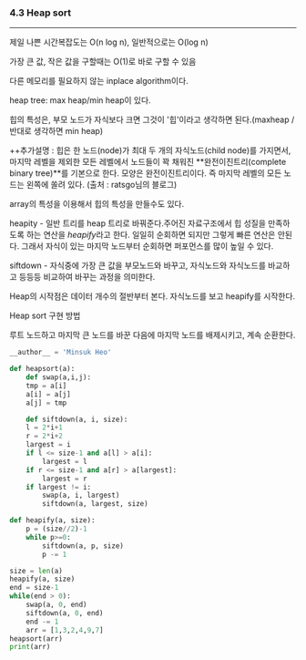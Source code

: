 ### 4.3 Heap sort

---

제일 나쁜 시간복잡도는 O(n log n), 일반적으로는 O(log n)

가장 큰 값, 작은 값을 구할때는 O(1)로 바로 구할 수 있음

다른 메모리를 필요하지 않는 inplace algorithm이다.



heap tree: max heap/min heap이 있다.

힙의 특성은, 부모 노드가 자식보다 크면 그것이 '힙'이라고 생각하면 된다.(maxheap / 반대로 생각하면 min heap)

++추가설명 : 힙은 한 노드(node)가 최대 두 개의 자식노드(child node)를 가지면서, 마지막 레벨을 제외한 모든 레벨에서 노드들이 꽉 채워진 **완전이진트리(complete binary tree)**를 기본으로 한다.  모양은 완전이진트리이다. 즉 마지막 레벨의 모든 노드는 왼쪽에 쏠려 있다. (출처 : ratsgo님의 블로그) 

array의 특성을 이용해서 힙의 특성을 만들수도 있다. 

heapity - 일반 트리를 heap 트리로 바꿔준다.주어진 자료구조에서 힙 성질을 만족하도록 하는 연산을 *heapify*라고 한다. 일일히 순회하면 되지만 그렇게 빠른 연산은 안된다. 그래서 자식이 있는 마지막 노드부터 순회하면 퍼포먼스를 많이 높일 수 있다.

siftdown - 자식중에 가장 큰 값을 부모노드와 바꾸고, 자식노드와 자식노드를 바교하고 등등등 비교하여 바꾸는 과정을 의미한다.

Heap의 시작점은 데이터 개수의 절반부터 본다. 자식노드를 보고 heapify를 시작한다.

Heap sort 구현 방법

루트 노드하고 마지막 큰 노드를 바꾼 다음에 마지막 노드를 배제시키고, 계속 순환한다. 



```python
__author__ = 'Minsuk Heo'

def heapsort(a):
	def swap(a,i,j):
    tmp = a[i]
    a[i] = a[j]
    a[j] = tmp

	def siftdown(a, i, size):
    l = 2*i+1
    r = 2*i+2
    largest = i
    if l <= size-1 and a[l] > a[i]:
        largest = l
    if r <= size-1 and a[r] > a[largest]:
        largest = r
    if largest != i:
        swap(a, i, largest)
        siftdown(a, largest, size)

def heapify(a, size):
    p = (size//2)-1
    while p>=0:
        siftdown(a, p, size)
        p -= 1

size = len(a)
heapify(a, size)
end = size-1
while(end > 0):
    swap(a, 0, end)
    siftdown(a, 0, end)
    end -= 1
    arr = [1,3,2,4,9,7]
heapsort(arr)
print(arr)


```


